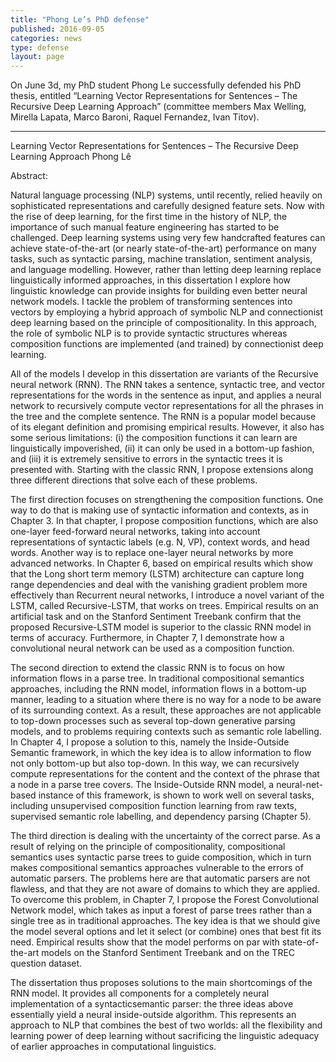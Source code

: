 ```yaml
---
title: "Phong Le’s PhD defense"
published: 2016-09-05
categories: news
type: defense
layout: page
---
```


On June 3d, my PhD student Phong Le successfully defended his PhD thesis, entitled “Learning Vector Representations for Sentences – The Recursive Deep Learning Approach” (committee members Max Welling, Mirella Lapata, Marco Baroni, Raquel Fernandez, Ivan Titov).

***

Learning Vector Representations for Sentences – The Recursive Deep Learning Approach
Phong Lê

Abstract:

Natural language processing (NLP) systems, until recently, relied heavily on sophisticated representations and carefully designed feature sets. Now with the rise of deep learning, for the first time in the history of NLP, the importance of such manual feature engineering has started to be challenged. Deep learning systems using very few handcrafted features can achieve state-of-the-art (or nearly state-of-the-art) performance on many tasks, such as syntactic parsing, machine translation, sentiment analysis, and language modelling. However, rather than letting deep learning replace linguistically informed approaches, in this dissertation I explore how linguistic knowledge can provide insights for building even better neural network models. I tackle the problem of transforming sentences into vectors by employing a hybrid approach of symbolic NLP and connectionist deep learning based on the principle of compositionality. In this approach, the role of symbolic NLP is to provide syntactic structures whereas composition functions are implemented (and trained) by connectionist deep learning.

All of the models I develop in this dissertation are variants of the Recursive neural network (RNN). The RNN takes a sentence, syntactic tree, and vector representations for the words in the sentence as input, and applies a neural network to recursively compute vector representations for all the phrases in the tree and the complete sentence. The RNN is a popular model because of its elegant definition and promising empirical results. However, it also has some serious limitations: (i) the composition functions it can learn are linguistically impoverished, (ii) it can only be used in a bottom-up fashion, and (iii) it is extremely sensitive to errors in the syntactic trees it is presented with. Starting with the classic RNN, I propose extensions along three different directions that solve each of these problems.

The first direction focuses on strengthening the composition functions. One way to do that is making use of syntactic information and contexts, as in Chapter 3. In that chapter, I propose composition functions, which are also one-layer feed-forward neural networks, taking into account representations of syntactic labels (e.g. N, VP), context words, and head words. Another way is to replace one-layer neural networks by more advanced networks. In Chapter 6, based on empirical results which show that the Long short term memory (LSTM) architecture can capture long range dependencies and deal with the vanishing gradient problem more effectively than Recurrent neural networks, I introduce a novel variant of the LSTM, called Recursive-LSTM, that works on trees. Empirical results on an artificial task and on the Stanford Sentiment Treebank confirm that the proposed Recursive-LSTM model is superior to the classic RNN model in terms of accuracy. Furthermore, in Chapter 7, I demonstrate how a convolutional neural network can be used as a composition function.

The second direction to extend the classic RNN is to focus on how information flows in a parse tree. In traditional compositional semantics approaches, including the RNN model, information flows in a bottom-up manner, leading to a situation where there is no way for a node to be aware of its surrounding context. As a result, these approaches are not applicable to top-down processes such as several top-down generative parsing models, and to problems requiring contexts such as semantic role labelling. In Chapter 4, I propose a solution to this, namely the Inside-Outside Semantic framework, in which the key idea is to allow information to flow not only bottom-up but also top-down. In this way, we can recursively compute representations for the content and the context of the phrase that a node in a parse tree covers. The Inside-Outside RNN model, a neural-net-based instance of this framework, is shown to work well on several tasks, including unsupervised composition function learning from raw texts, supervised semantic role labelling, and dependency parsing (Chapter 5).

The third direction is dealing with the uncertainty of the correct parse. As a result of relying on the principle of compositionality, compositional semantics uses syntactic parse trees to guide composition, which in turn makes compositional semantics approaches vulnerable to the errors of automatic parsers. The problems here are that automatic parsers are not flawless, and that they are not aware of domains to which they are applied. To overcome this problem, in Chapter 7, I propose the Forest Convolutional Network model, which takes as input a forest of parse trees rather than a single tree as in traditional approaches. The key idea is that we should give the model several options and let it select (or combine) ones that best fit its need. Empirical results show that the model performs on par with state-of-the-art models on the Stanford Sentiment Treebank and on the TREC question dataset.

The dissertation thus proposes solutions to the main shortcomings of the RNN model. It provides all components for a completely neural implementation of a syntacticsemantic parser: the three ideas above essentially yield a neural inside-outside algorithm. This represents an approach to NLP that combines the best of two worlds: all the flexibility and learning power of deep learning without sacrificing the linguistic adequacy of earlier approaches in computational linguistics.